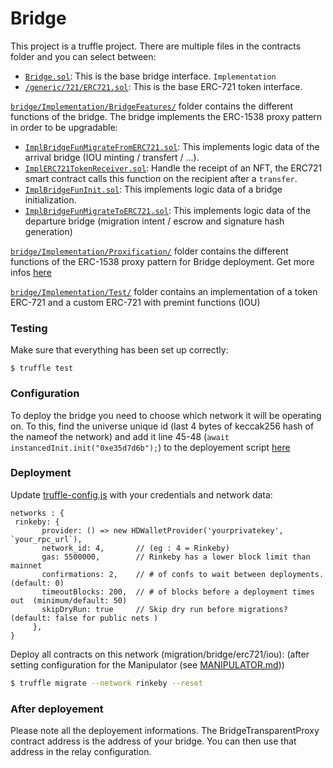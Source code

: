 
# Bridge

This project is a truffle project. There are multiple files in the contracts folder and you can select between:

- [`Bridge.sol`](Codebase/Bridge_Contracts/contracts/bridge/Bridge.sol): This is the base bridge interface.
`Implementation`
- [`/generic/721/ERC721.sol`](Codebase/Bridge_Contracts/contracts/generic/721/ERC721.sol): This is the base ERC-721 token interface.

[`bridge/Implementation/BridgeFeatures/`](Codebase/Bridge_Contracts/contracts/bridge/Implementation/BridgeFeatures/) folder contains the different functions of the bridge.
The bridge implements the ERC-1538 proxy pattern in order to be upgradable:
- [`ImplBridgeFunMigrateFromERC721.sol`](Codebase/Bridge_Contracts/contracts/bridge/Implementation/BridgeFeatures/ImplBridgeFunMigrateFromERC721.sol): This implements logic data of the arrival bridge (IOU minting / transfert / ...).
- [`ImplERC721TokenReceiver.sol`](Codebase/Bridge_Contracts/contracts/bridge/Implementation/BridgeFeatures/ImplERC721TokenReceiver.sol): Handle the receipt of an NFT, the ERC721 smart contract calls this function on the recipient after a `transfer`.
- [`ImplBridgeFunInit.sol`](Codebase/Bridge_Contracts/contracts/bridge/Implementation/BridgeFeatures/ImplBridgeFunInit.sol): This implements logic data of a bridge initialization.
- [`ImplBridgeFunMigrateToERC721.sol`](Codebase/Bridge_Contracts/contracts/bridge/Implementation/BridgeFeatures/ImplBridgeFunMigrateToERC721.sol): This implements logic data of the departure bridge (migration intent / escrow and signature hash generation)

[`bridge/Implementation/Proxification/`](Codebase/Bridge_Contracts/contracts/bridge/Implementation/Proxyfication/) folder contains the different functions of the ERC-1538 proxy pattern for Bridge deployment. Get more infos [here](https://eips.ethereum.org/EIPS/eip-1538)

[`bridge/Implementation/Test/`](Codebase/Bridge_Contracts/contracts/bridge/Implementation/Test) folder contains an implementation of a token ERC-721 and a custom ERC-721 with premint functions (IOU)

### Testing
Make sure that everything has been set up correctly:

```
$ truffle test
```

### Configuration

To deploy the bridge you need to choose which network it will be operating on. To this, find the universe unique id (last 4 bytes of keccak256 hash of the nameof the network) and add it line 45-48 (`await instancedInit.init("0xe35d7d6b");`) to the deployement script [here](/Codebase/Bridge_Contracts/migrations/2_deploy_bridge.js)

### Deployment

Update [truffle-config.js](Codebase/Bridge_Contracts/truffle-config.js) with your credentials and network data:
```
networks : {
 rinkeby: {
       provider: () => new HDWalletProvider('yourprivatekey', `your_rpc_url`),
       network_id: 4,       // (eg : 4 = Rinkeby)
       gas: 5500000,        // Rinkeby has a lower block limit than mainnet
       confirmations: 2,    // # of confs to wait between deployments. (default: 0)
       timeoutBlocks: 200,  // # of blocks before a deployment times out  (minimum/default: 50)
       skipDryRun: true     // Skip dry run before migrations? (default: false for public nets )
     },
}
```
Deploy all contracts on this network (migration/bridge/erc721/iou):
(after setting configuration for the Manipulator (see [MANIPULATOR.md](MANIPULATOR.md)))


```bash
$ truffle migrate --network rinkeby --reset
```

### After deployement

Please note all the deployement informations. The BridgeTransparentProxy contract address is the address of your bridge. You can then use that address in the relay configuration.

